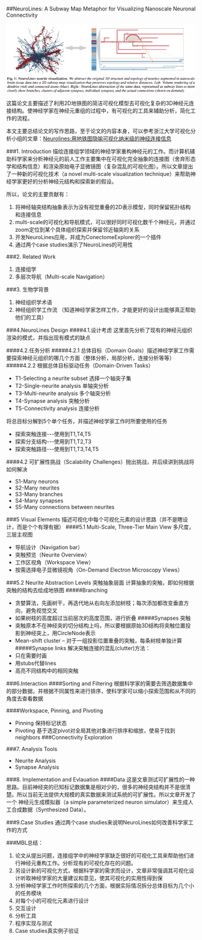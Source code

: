 ##NeuroLines: A Subway Map Metaphor for Visualizing Nanoscale Neuronal Connectivity

![NeuroLines](img/NeuroLines.png)

这篇论文主要描述了利用2D地铁图的简洁可视化模型去可视化复杂的3D神经元连接结构。使神经学家在神经元重组的过程中，有可视化的工具来辅助分析，简化工作的流程。

本文主要总结论文的写作思路，至于论文的内容本身，可以参考浙江大学可视化分析小组的文章：[Neurolines:用地铁图隐喻可视化纳米级的神经连接信息](http://www.cad.zju.edu.cn/home/vagblog/?p=2590)


###1. Introduction
描绘连接组学领域的神经学家重构神经元的工作。而计算机辅助科学家来分析神经元的前人工作主要集中在可视化完全抽象的连接图（舍弃形态学和结构信息）和渲染原始电子显微镜图（复杂混乱的可视化图）。所以文章提出了一种新的可视化技术（a novel multi-scale visualization technique）来帮助神经学家更好的分析神经元结构和探索新的假设。

所以，论文的主要贡献有：
1. 将神经轴突结构抽象表示为没有视觉重叠的2D表示模型，同时保留拓扑结构和连接信息
2. multi-scale的可视化和导航模式，可以很好同时可视化数千个神经元，并通过zoom定位到某个具体组织探索并保留邻近轴突的关系
3. 开发NeuroLines应用，并成为ConectomeExplorer的一个插件
4. 通过两个case studies演示了NeuroLines的可用性

###2. Related Work
1. 连接组学
2. 多层次导航（Multi-scale Navigation）

###3. 生物学背景
1. 神经组织学术语
2. 神经组织学工作流 （知道神经学家怎样工作，才能更好的设计出能够真正帮助他们的工具）

###4.NeuroLines Design
####4.1.设计考虑 
这里首先分析了现有的神经元组织渲染的模式，并指出现有模式的缺点

####4.2.任务分析
#####4.2.1 总体目标（Domain Goals）描述神经学家工作需要探索神经元组织的哪几个方面（整体分析，局部分析，连接分析等等）
#####4.2.2 根据总体目标驱动任务（Domain-Driven Tasks）
* T1-Selecting a neurite subset 选择一个轴突子集
* T2-Single-neurite analysis 单轴突分析
* T3-Multi-neurite analysis 多个轴突分析
* T4-Synapse analysis 突触分析
* T5-Connectivity analysis 连接分析

将总目标分解到5个单个任务，并描述神经学家工作时所要使用的任务
* 探索突触连接---使用到T1,T4,T5
* 探索分支结构---使用到T1,T2,T3
* 探索突触路径---使用到T1,T3,T4,T5

####4.2 可扩展性挑战（Scalability Challenges）抛出挑战，并后续讲到挑战将如何解决
* S1-Many neurons
* S2-Many neurites
* S3-Many branches
* S4-Many synapses
* S5-Many connections between neurites

###5 Visual Elements 描述可视化中每个可视化元素的设计思路（并不是瞎设计，而是个个有理有据）
####5.1 Multi-Scale, Three-Tier Main View 多尺度，三层主视图
* 导航设计（Navigation bar）
* 突触预览（Neurite Overview）
* 工作区视角（Workspace View）
* 按需选择电子显微镜视角（On-Demand Electron Microscopy Views）

###5.2 Neurite Abstraction Levels 突触抽象层面
计算抽象的突触，即如何根据突触的结构去绘成地铁图
#####Branching 
* 贪婪算法，先画树干，再迭代地从右向左添加树枝；每次添加都改变垂直方向，避免视觉交叉
* 如果树枝的高度超过当前层次的高度范围，进行折叠
#####Synapses 突触
* 突触原本不在神经突的切分结构上吗，所以要根据原始3D结构将突触位置投影到神经突上，用CircleNode表示
* Mean-shift cluster – 对于一组投影位置重叠的突触，每条树枝单独计算
#####Synapse links
解决突触连接的混乱(clutter)方法：
* 只在需要时画
* 用stubs代替lines
* 高亮不同结构中的相同突触

###6.Interaction
####Sorting and Filtering
根据科学家的需要去筛选数据集中的部分数据，并根据不同属性来进行排序，使科学家可以缩小探索范围和从不同的角度去查看数据

####Workspace, Pinning, and Pivoting
* Pinning 保持标记状态
* Pivoting   基于选定pivot对全局其他对象进行排序和缩放，使易于找到neighbors
###Connectivity Exploration

###7. Analysis Tools
* Neurite Analysis
* Synapse Analysis

###8. Implementation and Evlauation
####Data
这是文章测试可扩展性的一种思路。目前神经突的已知标记数据集是相对少的，很多的神经突结构并不是很清楚。所以当前无法提供大规模的真实数据来测试系统的可扩展性。所以文章开发了一个 神经元生成模拟器（a simple parameterized neuron simulator）来生成人工合成数据（Synthesized Data）。

###9.Case Studies
通过两个case studies来说明NeuroLines如何改善科学家工作的方式

###MBL总结：
1. 论文从提出问题，连接组学中的神经学家缺乏很好的可视化工具来帮助他们进行神经元重构工作。分析现有的可视化存在的问题。
2. 另设计新的可视化方式，根据科学家的需求而设计，文章非常强调其可视化设计听取神经学家的大量建议和意见，使其可视化的实用性得到保
3. 分析神经学家工作时所探索的几个方面，根据实际情况拆分总体目标为几个小的任务模块
4. 对每个小的可视化元素进行设计
5. 交互设计
6. 分析工具
7. 程序实现与测试
8. Case studies真实例子验证

